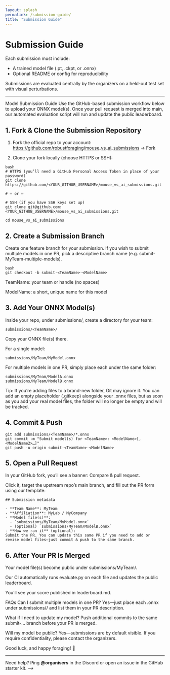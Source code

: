 ```yaml
---
layout: splash
permalink: /submission-guide/
title: "Submission Guide"
---
```


# Submission Guide

Each submission must include:
- A trained model file (.pt, .ckpt, or .onnx)
- Optional README or config for reproducibility

Submissions are evaluated centrally by the organizers on a held-out test set with visual perturbations.

---
Model Submission Guide
Use the GitHub-based submission workflow below to upload your ONNX model(s). Once your pull request is merged into main, our automated evaluation script will run and update the public leaderboard.

## 1. Fork & Clone the Submission Repository

1. Fork the official repo to your account:
https://github.com/robustforaging/mouse_vs_ai_submissions → Fork

2. Clone your fork locally (choose HTTPS or SSH):

```
bash
# HTTPS (you’ll need a GitHub Personal Access Token in place of your password)
git clone https://github.com/<YOUR_GITHUB_USERNAME>/mouse_vs_ai_submissions.git  

# — or —  

# SSH (if you have SSH keys set up)
git clone git@github.com:<YOUR_GITHUB_USERNAME>/mouse_vs_ai_submissions.git

cd mouse_vs_ai_submissions
```

## 2. Create a Submission Branch
Create one feature branch for your submission. If you wish to submit multiple models in one PR, pick a descriptive branch name (e.g. submit-MyTeam-multiple-models).

```
bash
git checkout -b submit-<TeamName>-<ModelName>
```

TeamName: your team or handle (no spaces)

ModelName: a short, unique name for this model

## 3. Add Your ONNX Model(s)
Inside your repo, under submissions/, create a directory for your team:

```
submissions/<TeamName>/
```

Copy your ONNX file(s) there.

For a single model:

```
submissions/MyTeam/MyModel.onnx
```

For multiple models in one PR, simply place each under the same folder:
```
submissions/MyTeam/ModelA.onnx
submissions/MyTeam/ModelB.onnx
```

Tip: If you’re adding files to a brand-new folder, Git may ignore it. You can add an empty placeholder (.gitkeep) alongside your .onnx files, but as soon as you add your real model files, the folder will no longer be empty and will be tracked.

## 4. Commit & Push

```
git add submissions/<TeamName>/*.onnx
git commit -m "Submit model(s) for <TeamName>: <ModelName>[, <ModelName2>…]"
git push -u origin submit-<TeamName>-<ModelName>
```

## 5. Open a Pull Request
In your GitHub fork, you’ll see a banner: Compare & pull request.

Click it, target the upstream repo’s main branch, and fill out the PR form using our template:

```
## Submission metadata

- **Team Name**: MyTeam  
- **Affiliation**: MyLab / MyCompany  
- **Model file(s)**: 
  - `submissions/MyTeam/MyModel.onnx`
  - (optional) `submissions/MyTeam/ModelB.onnx`
- **How we ran it** (optional): 
Submit the PR. You can update this same PR if you need to add or revise model files—just commit & push to the same branch.
```

## 6. After Your PR Is Merged
Your model file(s) become public under submissions/MyTeam/.

Our CI automatically runs evaluate.py on each file and updates the public leaderboard.

You’ll see your score published in leaderboard.md.

FAQs
Can I submit multiple models in one PR?
Yes—just place each .onnx under submissions/<TeamName>/ and list them in your PR description.

What if I need to update my model?
Push additional commits to the same submit-… branch before your PR is merged.

Will my model be public?
Yes—submissions are by default visible. If you require confidentiality, please contact the organizers.

Good luck, and happy foraging! 🎉



---

Need help? Ping **@organisers** in the Discord or open an issue in the GitHub starter kit.
-->
